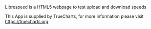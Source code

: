 

Librespeed is a HTML5 webpage to test upload and download speeds

This App is supplied by TrueCharts, for more information please visit https://truecharts.org
